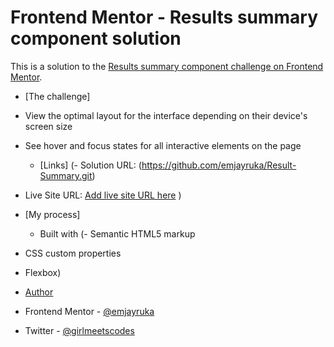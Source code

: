 # Frontend Mentor - Results summary component solution

This is a solution to the [Results summary component challenge on Frontend Mentor](https://www.frontendmentor.io/challenges/results-summary-component-CE_K6s0maV). 


 - [The challenge]
 - View the optimal layout for the interface depending on their device's screen size
- See hover and focus states for all interactive elements on the page
  
  - [Links]
  (- Solution URL: (https://github.com/emjayruka/Result-Summary.git)
- Live Site URL: [Add live site URL here](https://your-live-site-url.com)
)

- [My process]
  - Built with 
(- Semantic HTML5 markup
- CSS custom properties
- Flexbox)
  
- [Author](#author)
- Frontend Mentor - [@emjayruka](https://www.frontendmentor.io/profile/emjayruka)
- Twitter - [@girlmeetscodes](https://www.twitter.com/girlmeetscodes)
